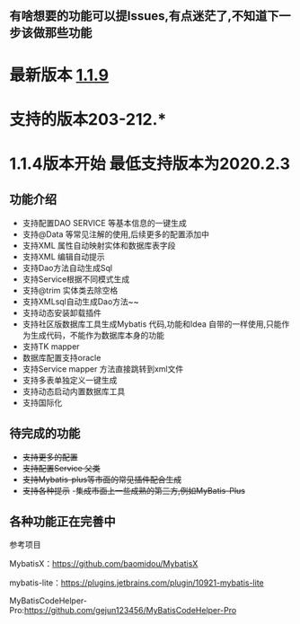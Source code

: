 ## 有啥想要的功能可以提Issues,有点迷茫了,不知道下一步该做那些功能
# 最新版本 [1.1.9](https://plugins.jetbrains.com/plugin/16245-mybatis-smart-code-help)
# 支持的版本203-212.* 
# 1.1.4版本开始 最低支持版本为2020.2.3
## 功能介绍
 - 支持配置DAO SERVICE 等基本信息的一键生成
 - 支持@Data 等常见注解的使用,后续更多的配置添加中
 - 支持XML 属性自动映射实体和数据库表字段
 - 支持XML 编辑自动提示
 - 支持Dao方法自动生成Sql
 - 支持Service根据不同模式生成
 - 支持@trim 实体类去除空格
 - 支持XMLsql自动生成Dao方法~~
 - 支持动态安装卸载插件
 - 支持社区版数据库工具生成Mybatis 代码,功能和Idea 自带的一样使用,只能作为生成代码，不能作为数据库本身的功能
 - 支持TK mapper
 - 数据库配置支持oracle
 - 支持Service mapper 方法直接跳转到xml文件
 - 支持多表单独定义一键生成
 - 支持动态启动内置数据库工具
 - 支持国际化
## 待完成的功能
 - ~~支持更多的配置~~
 - ~~支持配置Service 父类~~
 - ~~支持Mybatis-plus等市面的常见插件配合生成~~
 - ~~支持各种提示~~
 -~~集成市面上一些成熟的第三方,例如MyBatis-Plus~~
## 各种功能正在完善中
参考项目

   MybatisX：https://github.com/baomidou/MybatisX
   
   mybatis-lite：https://plugins.jetbrains.com/plugin/10921-mybatis-lite
   
   MyBatisCodeHelper-Pro:https://github.com/gejun123456/MyBatisCodeHelper-Pro
